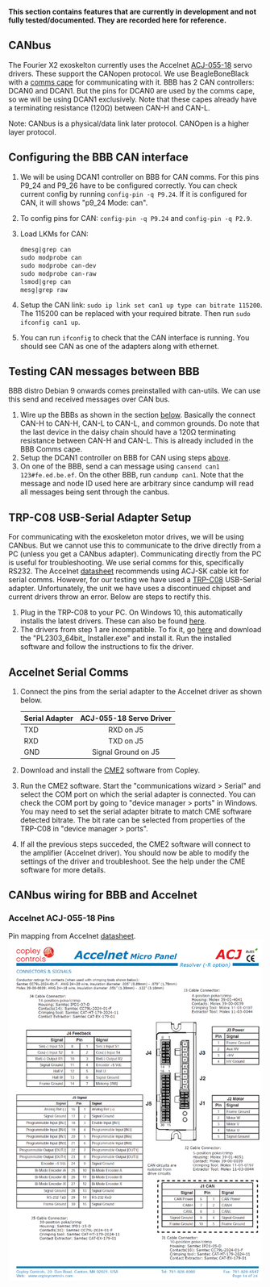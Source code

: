 **This section contains features that are currently in development and not fully tested/documented. They are recorded here for reference.**
## CANbus
The Fourier X2 exoskelton currently uses the Accelnet [ACJ-055-18](https://www.copleycontrols.com/en/products/acj-055-18) servo drivers. These support the CANopen protocol. We use BeagleBoneBlack with a [comms cape](https://github.com/beagleboard/capes/tree/master/beaglebone/Comms) for communicating with it. BBB has 2 CAN controllers: DCAN0 and DCAN1. But the pins for DCAN0 are used by the comms cape, so we will be using DCAN1 exclusively. Note that these capes already have a terminating resistance (120Ω) between CAN-H and CAN-L.

Note: CANbus is a physical/data link later protocol. CANOpen is a higher layer protocol.

## Configuring the BBB CAN interface
1. We will be using DCAN1 controller on BBB for CAN comms. For this pins P9_24 and P9_26 have to be configured correctly. You can check current config by running `config-pin -q P9.24`. If it is configured for CAN, it will shows "p9_24 Mode: can".
2. To config pins for CAN: `config-pin -q P9.24` and `config-pin -q P2.9`.
3. Load LKMs for CAN:

    ```
    dmesg|grep can
    sudo modprobe can
    sudo modprobe can-dev
    sudo modprobe can-raw
    lsmod|grep can
    mesg|grep raw
    ```

5. Setup the CAN link: `sudo ip link set can1 up type can bitrate 115200`. The 115200 can be replaced with your required bitrate. Then run `sudo ifconfig can1 up`.
6. You can run `ifconfig` to check that the CAN interface is running. You should see CAN as one of the adapters along with ethernet. 

## Testing CAN messages between BBB
BBB distro Debian 9 onwards comes preinstalled with can-utils. We can use this send and received messages over CAN bus. 
1. Wire up the BBBs as shown in the section [below](https://embeded.readthedocs.io/en/latest/canbus/#canbus-wiring-for-bbb-and-accelnet). Basically the connect CAN-H to CAN-H, CAN-L to CAN-L, and common grounds. Do note that the last device in the daisy chain should have a 120Ω terminating resistance between CAN-H and CAN-L. This is already included in the BBB Comms cape. 
2. Setup the DCAN1 controller on BBB for CAN using steps [above](https://embeded.readthedocs.io/en/latest/canbus/#configuring-the-bbb-can-interface).
3. On one of the BBB, send a can message using `cansend can1 123#fe.ed.be.ef`. On the other BBB, run `candump can1`. Note that the message and node ID used here are arbitrary since candump will read all messages being sent through the canbus.

## TRP-C08 USB-Serial Adapter Setup
For communicating with the exoskeleton motor drives, we will be using CANbus. But we cannot use this to communicate to the drive directly from a PC (unless you get a CANbus adapter). Communicating directly from the PC is useful for troubleshooting. We use serial comms for this, specifically RS232. 
The Accelnet [datasheet](https://www.copleycontrols.com/wp-content/uploads/2018/02/Accelnet_Micro_Panel_CANopen-ACJ-Datasheet-Datasheet.pdf) recommends using ACJ-SK cable kit for serial comms. However, for our testing we have used a [TRP-C08](http://www.trycom.com.tw/TRP-C08.htm) USB-Serial adapter. Unfortunately, the unit we have uses a discontinued chipset and current drivers throw an error. Below are steps to rectify this.

1. Plug in the TRP-C08 to your PC. On Windows 10, this automatically installs the latest drivers. These can also be found [here](http://www.trycom.com.tw/DOWNLOAD.htm). 
2. The drivers from step 1 are incompatible. To fix it, go [here](http://www.ifamilysoftware.com/news37.html) and download the "PL2303_64bit_ Installer.exe" and install it. Run the installed software and follow the instructions to fix the driver.

## Accelnet Serial Comms
1. Connect the pins from the serial adapter to the Accelnet driver as shown below. 
    
    | Serial Adapter| ACJ-055-18 Servo Driver|
    | ------------- |:----------------------:|
    | TXD           | RXD on J5              |
    | RXD           | TXD on J5              |
    | GND           | Signal Ground on J5    |

3. Download and install the [CME2](https://www.copleycontrols.com/en/products/acj-055-18/) software from Copley.
4. Run the CME2 software. Start the "communications wizard > Serial" and select the COM port on which the serial adapter is connected. You can check the COM port by going to "device manager > ports" in Windows. You may need to set the serial adapter bitrate to match CME software detected bitrate. The bit rate can be selected from properties of the TRP-C08 in "device manager > ports".
5. If all the previous steps succeded, the CME2 software will connect to the amplifier (Accelnet driver). You should now be able to modify the settings of the driver and troubleshoot. See the help under the CME software for more details. 

## CANbus wiring for BBB and Accelnet
### Accelnet ACJ-055-18 Pins
Pin mapping from Accelnet [datasheet](https://www.copleycontrols.com/wp-content/uploads/2018/02/Accelnet_Micro_Panel_CANopen-ACJ-Datasheet-Datasheet.pdf).
![ACJ-055-18](img/accelnetWiring.png)
